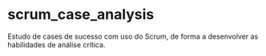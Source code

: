 # scrum_case_analysis
Estudo de cases de sucesso com uso do Scrum, de forma a desenvolver as habilidades de análise crítica.
